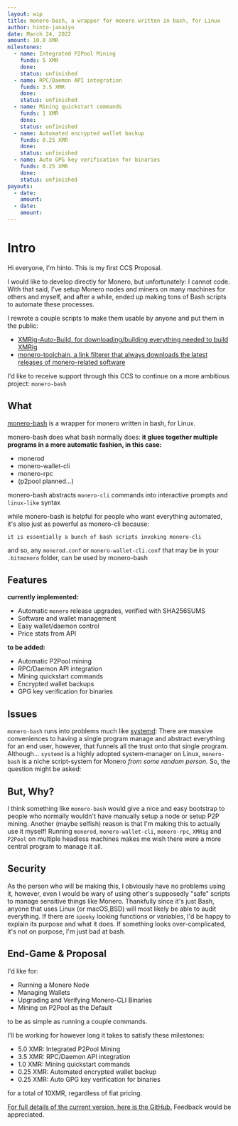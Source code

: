 ```yaml
---
layout: wip
title: monero-bash, a wrapper for monero written in bash, for Linux
author: hinto-janaiyo
date: March 24, 2022
amount: 10.0 XMR
milestones: 
  - name: Integrated P2Pool Mining
    funds: 5 XMR
    done:
    status: unfinished
  - name: RPC/Daemon API integration
    funds: 3.5 XMR
    done:
    status: unfinished
  - name: Mining quickstart commands
    funds: 1 XMR
    done:
    status: unfinished
  - name: Automated encrypted wallet backup
    funds: 0.25 XMR
    done:
    status: unfinished
  - name: Auto GPG key verification for binaries
    funds: 0.25 XMR
    done:
    status: unfinished
payouts:
  - date:
    amount:
  - date:
    amount:
---
```


# Intro

Hi everyone, I'm hinto. This is my first CCS Proposal.

I would like to develop directly for Monero, but unfortunately: I cannot code. With that said, I've setup Monero nodes and miners on many machines for others and myself, and after a while, ended up making tons of Bash scripts to automate these processes.

I rewrote a couple scripts to make them usable by anyone and put them in the public:
- [XMRig-Auto-Build, for downloading/building everything needed to build XMRig](https://github.com/hinto-janaiyo/XMRig-Auto-Build)
- [monero-toolchain, a link filterer that always downloads the latest releases of monero-related software](https://github.com/hinto-janaiyo/monero-toolchain)

I'd like to receive support through this CCS to continue on a more ambitious project: `monero-bash`

## What

[monero-bash](https://github.com/hinto-janaiyo/monero-bash) is a wrapper for monero written in bash, for Linux.

monero-bash does what bash normally does:
**it glues together multiple programs in a more automatic fashion, in this case:**
- monerod
- monero-wallet-cli
- monero-rpc
- (p2pool planned...)

monero-bash abstracts `monero-cli` commands into interactive prompts and `linux-like` syntax

while monero-bash is helpful for people who want everything automated, it's also just as powerful as monero-cli because:
~~~
it is essentially a bunch of bash scripts invoking monero-cli
~~~
and so, any `monerod.conf` or `monero-wallet-cli.conf` that may be in your `.bitmonero` folder, can be used by monero-bash

## Features
**currently implemented:**
- Automatic `monero` release upgrades, verified with SHA256SUMS
- Software and wallet management
- Easy wallet/daemon control
- Price stats from API

**to be added:**
- Automatic P2Pool mining
- RPC/Daemon API integration
- Mining quickstart commands
- Encrypted wallet backups
- GPG key verification for binaries

## Issues
`monero-bash` runs into problems much like [systemd](https://en.wikipedia.org/wiki/Systemd):
There are massive conveniences to having a single program manage and abstract everything for an end user, however, that funnels all the trust onto that single program. Although... `systemd` is a highly adopted system-manager on Linux, `monero-bash` is a niche script-system for Monero *from some random person.* So, the question might be asked:

## But, Why?
I think something like `monero-bash` would give a nice and easy bootstrap to people who normally wouldn't have manually setup a node or setup P2P mining. Another (maybe selfish) reason is that I'm making this to actually use it myself! Running `monerod`, `monero-wallet-cli`, `monero-rpc`, `XMRig` and `P2Pool` on multiple headless machines makes me wish there were a more central program to manage it all.

## Security
As the person who will be making this, I obviously have no problems using it, however, even I would be wary of using other's supposedly "safe" scripts to manage sensitive things like Monero. Thankfully since it's just Bash, anyone that uses Linux (or macOS,BSD) will most likely be able to audit everything. If there are `spooky` looking functions or variables, I'd be happy to explain its purpose and what it does. If something looks over-complicated, it's not on purpose, I'm just bad at bash.

## End-Game & Proposal
I'd like for:
- Running a Monero Node
- Managing Wallets
- Upgrading and Verifying Monero-CLI Binaries
- Mining on P2Pool as the Default

to be as simple as running a couple commands.

I'll be working for however long it takes to satisfy these milestones:
- 5.0 XMR: Integrated P2Pool Mining
- 3.5 XMR: RPC/Daemon API integration
- 1.0 XMR: Mining quickstart commands
- 0.25 XMR: Automated encrypted wallet backup
- 0.25 XMR: Auto GPG key verification for binaries

for a total of 10XMR, regardless of fiat pricing.

[For full details of the current version, here is the GitHub.](https://github.com/hinto-janaiyo/monero-bash)
Feedback would be appreciated.
